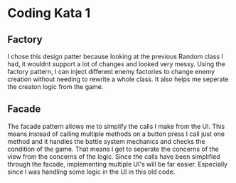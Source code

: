 # Coding Kata 1

## Factory

I chose this design patter because looking at the previous Random class I had, it wouldnt support a lot of changes and looked very messy.
Using the factory pattern, I can inject different enemy factories to change enemy creation without needing to rewrite a whole class.
It also helps me seperate the creaton logic from the game.

## Facade
The facade pattern allows me to simplify the calls I make from the UI. This means instead of calling multiple methods on a button press I call just one method and it handles the battle system mechanics and checks the condition of the game. That means I get to seperate the concerns of the view from the concerns of the logic. Since the calls have been simplified through the facade, implementing multiple UI's will be far easier. Especially since I was handling some logic in the UI in this old code.